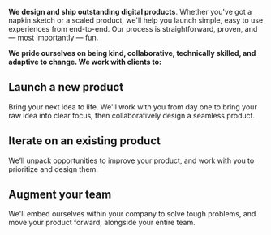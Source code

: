 

**We design and ship outstanding digital products**. Whether you've got a napkin sketch or a scaled product, we'll help you launch simple, easy to use experiences from end-to-end. Our process is straightforward, proven, and — most importantly — fun.

**We pride ourselves on being kind, collaborative, technically skilled, and adaptive to change. We work with clients to:**
## Launch a new product
Bring your next idea to life. We'll work with you from day one to bring your raw idea into clear focus, then collaboratively design a seamless product.

## Iterate on an existing product
We’ll unpack opportunities to improve your product, and work with you to prioritize and design them.

## Augment your team
We'll embed ourselves within your company to solve tough problems, and move your product forward, alongside your entire team.